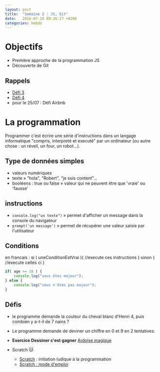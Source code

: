 ```yaml
---
layout: post
title:  "Semaine 2 : JS, Git"
date:   2016-07-10 09:26:27 +0200
categories: hebdo
---
```


# Objectifs
- Première approche de la programmation JS
- Découverte de Git


## Rappels

- [Défi 3](../../../../img/1col.png)
- [Défi 4](../../../../img/4cols.png)
- pour le 25/07 : Défi Airbnb

# La programmation

Programmer c'est écrire une série d'instructions dans un langage informatique "compris, interpreté et executé"
 par un ordinateur (ou autre chose : un réveil, un four, un robot...).

## Type de données simples
- valeurs numériques
- texte » "hola", "Robert", "je suis content"...
- booléens : true ou false » valeur qui ne peuvent être que 'vraie' ou 'fausse'

## instructions

- `console.log("un texte")` » permet d'afficher un message dans la console du navigateur
- `prompt('un message')` » permet de récupérer une valeur saisie par l'utilisateur

## Conditions

en francais :
si ( uneConditionEstVrai ){
    //execute ces instructions
} sinon {
    //execute celles ci
}

```javascript
if( age >= 18 ) {
    console.log("vous êtes majeur");
} else {
    console.log("vous n'êtes pas majeur");
}
```

## Défis

- le programme demande la couleur du cheval blanc d'Henri 4, puis combien y a-t-il de 7 nains ?

- Le programme demande de deviner un chiffre en 0 et 9 en 2 tentatives.

- **Exercice Dessiner c'est gagner**
[Ardoise magique](http://rxlabz.com/simplon/ardoise/index.html)

- Scratch :cat:
  - [Scratch](https://scratch.mit.edu) : initiation ludique à la programmation
  - [Scratch : mode d'emploi](http://www.rxlabz.com/simplon/scratch/ScratchNotes1.pdf)